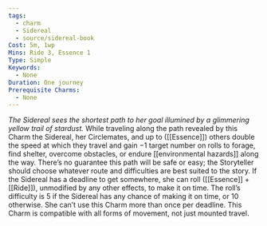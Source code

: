 ```yaml
---
tags:
  - charm
  - Sidereal
  - source/sidereal-book
Cost: 5m, 1wp
Mins: Ride 3, Essence 1
Type: Simple
Keywords:
  - None
Duration: One journey
Prerequisite Charms:
  - None
---
```

*The Sidereal sees the shortest path to her goal illumined by a glimmering yellow trail of stardust.*
While traveling along the path revealed by this Charm the Sidereal, her Circlemates, and up to ([[Essence]]) others double the speed at which they travel and gain −1 target number on rolls to forage, find shelter, overcome obstacles, or endure [[environmental hazards]] along the way. There’s no guarantee this path will be safe or easy; the Storyteller should choose whatever route and difficulties are best suited to the story. If the Sidereal has a deadline to get somewhere, she can roll ([[Essence]] + [[Ride]]), unmodified by any other effects, to make it on time. The roll’s difficulty is 5 if the Sidereal has any chance of making it on time, or 10 otherwise. She can’t use this Charm more than once per deadline. This Charm is compatible with all forms of movement, not just mounted travel.